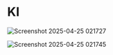 # KI


![Screenshot 2025-04-25 021727](https://github.com/user-attachments/assets/c2c2dc6a-a1ec-41a5-9100-9800455f558f)

![Screenshot 2025-04-25 021745](https://github.com/user-attachments/assets/4cf59e8d-a0a8-4871-9631-4463b5d2e583)


